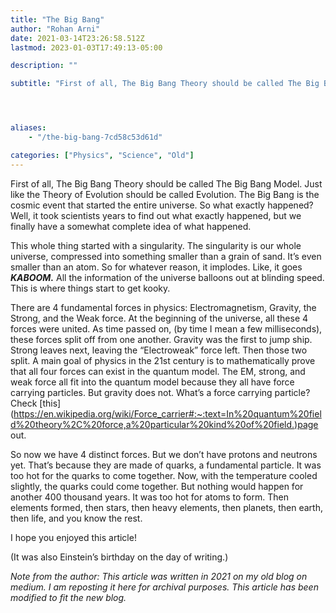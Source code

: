 ```yaml
---
title: "The Big Bang"
author: "Rohan Arni"
date: 2021-03-14T23:26:58.512Z
lastmod: 2023-01-03T17:49:13-05:00

description: ""

subtitle: "First of all, The Big Bang Theory should be called The Big Bang Model. Just like the Theory of Evolution should be called Evolution. The…"




aliases:
    - "/the-big-bang-7cd58c53d61d"

categories: ["Physics", "Science", "Old"]
---
```


First of all, The Big Bang Theory should be called The Big Bang Model. Just like the Theory of Evolution should be called Evolution. The Big Bang is the cosmic event that started the entire universe. So what exactly happened? Well, it took scientists years to find out what exactly happened, but we finally have a somewhat complete idea of what happened.

This whole thing started with a singularity. The singularity is our whole universe, compressed into something smaller than a grain of sand. It’s even smaller than an atom. So for whatever reason, it implodes. Like, it goes **_KABOOM._** All the information of the universe balloons out at blinding speed. This is where things start to get kooky.

There are 4 fundamental forces in physics: Electromagnetism, Gravity, the Strong, and the Weak force. At the beginning of the universe, all these 4 forces were united. As time passed on, (by time I mean a few milliseconds), these forces split off from one another. Gravity was the first to jump ship. Strong leaves next, leaving the “Electroweak” force left. Then those two split. A main goal of physics in the 21st century is to mathematically prove that all four forces can exist in the quantum model. The EM, strong, and weak force all fit into the quantum model because they all have force carrying particles. But gravity does not. What’s a force carrying particle? Check [this] (https://en.wikipedia.org/wiki/Force_carrier#:~:text=In%20quantum%20field%20theory%2C%20force,a%20particular%20kind%20of%20field.)page out.

So now we have 4 distinct forces. But we don’t have protons and neutrons yet. That’s because they are made of quarks, a fundamental particle. It was too hot for the quarks to come together. Now, with the temperature cooled slightly, the quarks could come together. But nothing would happen for another 400 thousand years. It was too hot for atoms to form. Then elements formed, then stars, then heavy elements, then planets, then earth, then life, and you know the rest.

I hope you enjoyed this article!

(It was also Einstein’s birthday on the day of writing.)

*Note from the author: This article was written in 2021 on my old blog on medium. I am reposting it here for archival purposes. This article has been modified to fit the new blog.*